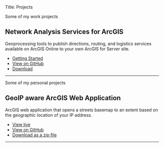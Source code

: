 Title: Projects

Some of my work projects

## Network Analysis Services for ArcGIS

Geoprocessing tools to publish directions, routing, and logistics services available on ArcGIS Online to your own ArcGIS for Server site.

- [Getting Started](https://github.com/Esri/network-analysis-services/wiki)
- [View on GitHub](https://github.com/Esri/network-analysis-services)
- [Download](https://github.com/Esri/network-analysis-services/releases/latest)

---

Some of my personal projects

## GeoIP aware ArcGIS Web Application 

ArcGIS web application that opens a streets basemap to an extent based on the geographic location of your IP address.

- [View live](http://deelesh.github.io/geoip-arcgis-webapp/)
- [View on GitHub](https://github.com/deelesh/geoip-arcgis-webapp)
- [Download as a zip file](https://github.com/deelesh/geoip-arcgis-webapp/archive/master.zip)

---
